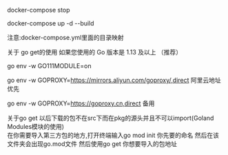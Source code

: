 docker-compose stop

docker-compose up -d --build

注意:docker-compose.yml里面的目录映射

关于 go get的使用
如果您使用的 Go 版本是 1.13 及以上 （推荐）

go env -w GO111MODULE=on

go env -w GOPROXY=https://mirrors.aliyun.com/goproxy/,direct    阿里云地址优先

go env -w GOPROXY=https://goproxy.cn,direct   备用
  
关于go get 以后下载的包不在src下而在pkg的源头并且不可以import(Goland Modules模块的使用)  
在你需要导入第三方包的地方,打开终端输入go mod init 你先要的命名
然后在该文件夹会出现go.mod文件
然后使用go get 你想要导入的包地址
